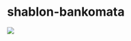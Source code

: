 # shablon-bankomata

<img src="https://script-money.cc/wp-content/uploads/2018/09/893275_170918-Cox-The-Hackers-Hitting-Back-At-Cybercriminals-hero_vkcor5.gif">
